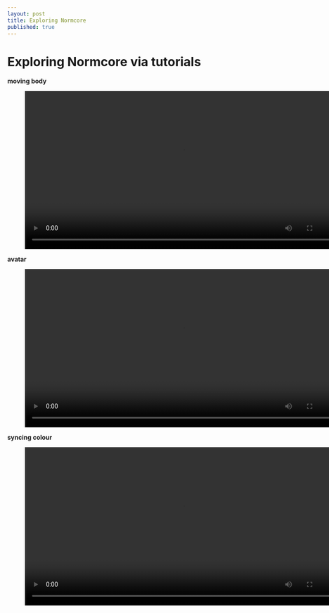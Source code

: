 ```yaml
---
layout: post
title: Exploring Normcore
published: true
---
```


# Exploring Normcore via tutorials 

**moving body**
<figure class="video_container">
  <video style="width:720px;" autoplay loop>
    <source src="\media\GAM750\normcore-sync-movement.mp4" type="video/mp4">
    Woops! Your browser does not support the HTML5 video tag.
  </video>
</figure>

**avatar**
<figure class="video_container">
  <video style="width:720px;" autoplay loop>
    <source src="\media\GAM750\normcore-sync-avatar.mp4" type="video/mp4">
    Woops! Your browser does not support the HTML5 video tag.
  </video>
</figure>

**syncing colour**
<figure class="video_container">
  <video style="width:720px;" autoplay loop>
    <source src="\media\GAM750\normcore-sync-colour.mp4" type="video/mp4">
    Woops! Your browser does not support the HTML5 video tag.
  </video>
</figure>